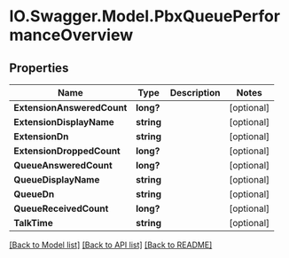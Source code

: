 # IO.Swagger.Model.PbxQueuePerformanceOverview
## Properties

Name | Type | Description | Notes
------------ | ------------- | ------------- | -------------
**ExtensionAnsweredCount** | **long?** |  | [optional] 
**ExtensionDisplayName** | **string** |  | [optional] 
**ExtensionDn** | **string** |  | [optional] 
**ExtensionDroppedCount** | **long?** |  | [optional] 
**QueueAnsweredCount** | **long?** |  | [optional] 
**QueueDisplayName** | **string** |  | [optional] 
**QueueDn** | **string** |  | [optional] 
**QueueReceivedCount** | **long?** |  | [optional] 
**TalkTime** | **string** |  | [optional] 

[[Back to Model list]](../README.md#documentation-for-models) [[Back to API list]](../README.md#documentation-for-api-endpoints) [[Back to README]](../README.md)

